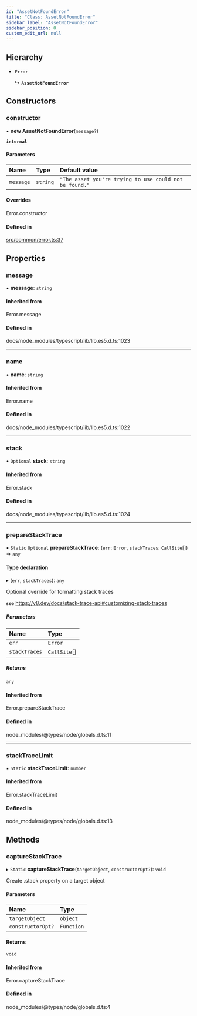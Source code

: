 ```yaml
---
id: "AssetNotFoundError"
title: "Class: AssetNotFoundError"
sidebar_label: "AssetNotFoundError"
sidebar_position: 0
custom_edit_url: null
---
```


## Hierarchy

- `Error`

  ↳ **`AssetNotFoundError`**

## Constructors

### constructor

• **new AssetNotFoundError**(`message?`)

**`internal`**

#### Parameters

| Name      | Type     | Default value                                          |
| :-------- | :------- | :----------------------------------------------------- |
| `message` | `string` | `"The asset you're trying to use could not be found."` |

#### Overrides

Error.constructor

#### Defined in

[src/common/error.ts:37](https://github.com/PrasoonPratham/nftlabs-sdk-ts/blob/3077f6d/src/common/error.ts#L37)

## Properties

### message

• **message**: `string`

#### Inherited from

Error.message

#### Defined in

docs/node_modules/typescript/lib/lib.es5.d.ts:1023

---

### name

• **name**: `string`

#### Inherited from

Error.name

#### Defined in

docs/node_modules/typescript/lib/lib.es5.d.ts:1022

---

### stack

• `Optional` **stack**: `string`

#### Inherited from

Error.stack

#### Defined in

docs/node_modules/typescript/lib/lib.es5.d.ts:1024

---

### prepareStackTrace

▪ `Static` `Optional` **prepareStackTrace**: (`err`: `Error`, `stackTraces`: `CallSite`[]) => `any`

#### Type declaration

▸ (`err`, `stackTraces`): `any`

Optional override for formatting stack traces

**`see`** https://v8.dev/docs/stack-trace-api#customizing-stack-traces

##### Parameters

| Name          | Type         |
| :------------ | :----------- |
| `err`         | `Error`      |
| `stackTraces` | `CallSite`[] |

##### Returns

`any`

#### Inherited from

Error.prepareStackTrace

#### Defined in

node_modules/@types/node/globals.d.ts:11

---

### stackTraceLimit

▪ `Static` **stackTraceLimit**: `number`

#### Inherited from

Error.stackTraceLimit

#### Defined in

node_modules/@types/node/globals.d.ts:13

## Methods

### captureStackTrace

▸ `Static` **captureStackTrace**(`targetObject`, `constructorOpt?`): `void`

Create .stack property on a target object

#### Parameters

| Name              | Type       |
| :---------------- | :--------- |
| `targetObject`    | `object`   |
| `constructorOpt?` | `Function` |

#### Returns

`void`

#### Inherited from

Error.captureStackTrace

#### Defined in

node_modules/@types/node/globals.d.ts:4
